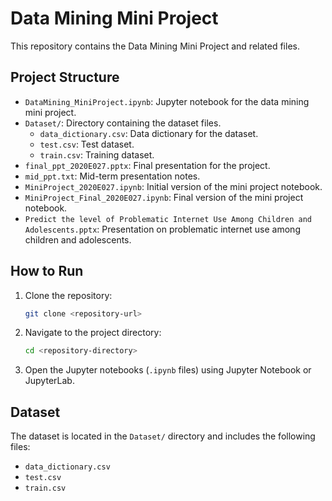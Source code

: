 # Data Mining Mini Project

This repository contains the Data Mining Mini Project and related files.

## Project Structure

- `DataMining_MiniProject.ipynb`: Jupyter notebook for the data mining mini project.
- `Dataset/`: Directory containing the dataset files.
  - `data_dictionary.csv`: Data dictionary for the dataset.
  - `test.csv`: Test dataset.
  - `train.csv`: Training dataset.
- `final_ppt_2020E027.pptx`: Final presentation for the project.
- `mid_ppt.txt`: Mid-term presentation notes.
- `MiniProject_2020E027.ipynb`: Initial version of the mini project notebook.
- `MiniProject_Final_2020E027.ipynb`: Final version of the mini project notebook.
- `Predict the level of Problematic Internet Use Among Children and Adolescents.pptx`: Presentation on problematic internet use among children and adolescents.

## How to Run

1. Clone the repository:
    ```sh
    git clone <repository-url>
    ```
2. Navigate to the project directory:
    ```sh
    cd <repository-directory>
    ```
3. Open the Jupyter notebooks (`.ipynb` files) using Jupyter Notebook or JupyterLab.

## Dataset

The dataset is located in the `Dataset/` directory and includes the following files:
- `data_dictionary.csv`
- `test.csv`
- `train.csv`